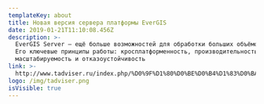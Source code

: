 ```yaml
---
templateKey: about
title: Новая версия сервера платформы EverGIS
date: 2019-01-21T11:10:08.456Z
description: >-
  EverGIS Server — ещё больше возможностей для обработки больших объёмов данных.
  Его ключевые принципы работы: кросплатформенность, производительность,
  масштабируемость и отказоустойчивость
link: >-
  http://www.tadviser.ru/index.php/%D0%9F%D1%80%D0%BE%D0%B4%D1%83%D0%BA%D1%82:EverGIS#2019:_EverGIS_Server
logo: /img/tadviser.png
isVisible: true
---
```


